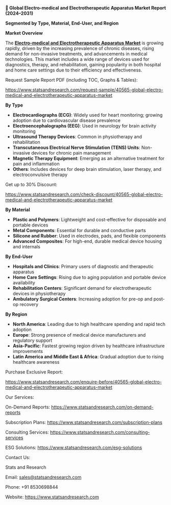 ﻿**📘 Global Electro-medical and Electrotherapeutic Apparatus Market Report (2024–2031)**

**Segmented by Type, Material, End-User, and Region**

**Market Overview**

The [**Electro-medical and Electrotherapeutic Apparatus Market**](https://www.statsandresearch.com/report/40565-global-electro-medical-and-electrotherapeutic-apparatus-market) is growing rapidly, driven by the increasing prevalence of chronic diseases, rising demand for non-invasive treatments, and advancements in medical technologies. This market includes a wide range of devices used for diagnostics, therapy, and rehabilitation, gaining popularity in both hospital and home care settings due to their efficiency and effectiveness.

Request Sample Report PDF (including TOC, Graphs & Tables):

<https://www.statsandresearch.com/request-sample/40565-global-electro-medical-and-electrotherapeutic-apparatus-market>

**By Type**

- **Electrocardiographs (ECG)**: Widely used for heart monitoring; growing adoption due to cardiovascular disease prevalence
- **Electroencephalographs (EEG)**: Used in neurology for brain activity monitoring
- **Ultrasound Therapy Devices**: Common in physiotherapy and rehabilitation
- **Transcutaneous Electrical Nerve Stimulation (TENS) Units**: Non-invasive devices for chronic pain management
- **Magnetic Therapy Equipment**: Emerging as an alternative treatment for pain and inflammation
- **Others**: Includes devices for deep brain stimulation, laser therapy, and electroconvulsive therapy

Get up to 30% Discount:

<https://www.statsandresearch.com/check-discount/40565-global-electro-medical-and-electrotherapeutic-apparatus-market>

**By Material**

- **Plastic and Polymers**: Lightweight and cost-effective for disposable and portable devices
- **Metal Components**: Essential for durable and conductive parts
- **Silicone and Rubber**: Used in electrodes, pads, and flexible components
- **Advanced Composites**: For high-end, durable medical device housing and internals

**By End-User**

- **Hospitals and Clinics**: Primary users of diagnostic and therapeutic apparatus
- **Home Care Settings**: Rising due to aging population and portable device availability
- **Rehabilitation Centers**: Significant demand for electrotherapeutic devices in physiotherapy
- **Ambulatory Surgical Centers**: Increasing adoption for pre-op and post-op recovery

**By Region**

- **North America**: Leading due to high healthcare spending and rapid tech adoption
- **Europe**: Strong presence of medical device manufacturers and regulatory support
- **Asia-Pacific**: Fastest growing region driven by healthcare infrastructure improvements
- **Latin America and Middle East & Africa**: Gradual adoption due to rising healthcare awareness

Purchase Exclusive Report:

<https://www.statsandresearch.com/enquire-before/40565-global-electro-medical-and-electrotherapeutic-apparatus-market>



Our Services:

On-Demand Reports: <https://www.statsandresearch.com/on-demand-reports>

Subscription Plans: <https://www.statsandresearch.com/subscription-plans>

Consulting Services: <https://www.statsandresearch.com/consulting-services>

ESG Solutions: <https://www.statsandresearch.com/esg-solutions>

Contact Us:

Stats and Research

Email: <sales@statsandresearch.com>

Phone: +91 8530698844

Website: <https://www.statsandresearch.com>



